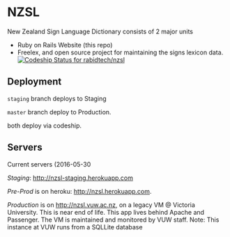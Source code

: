 # NZSL

New Zealand Sign Language Dictionary consists of 2 major units
* Ruby on Rails Website (this repo)
* Freelex, and open source project for maintaining the signs lexicon data.
[ ![Codeship Status for rabidtech/nzsl](https://app.codeship.com/projects/842bb6e0-c58b-0134-119d-0ea6e9886ab2/status?branch=master)](https://app.codeship.com/projects/198337)

## Deployment

`staging` branch deploys to Staging 

`master` branch deploy to Production.

both deploy via codeship.

## Servers

Current servers (2016-05-30

*Staging*: http://nzsl-staging.herokuapp.com

*Pre-Prod* is on  heroku: http://nzsl.herokuapp.com.

*Production* is on http://nzsl.vuw.ac.nz, on a legacy VM @ Victoria University. This is near end of life. This app lives behind Apache and Passenger. The VM is maintained and monitored by VUW staff.
Note: This instance at VUW runs from a SQLLite database
